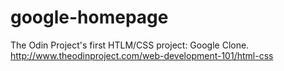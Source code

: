 # google-homepage
The Odin Project's first HTLM/CSS project: Google Clone.
http://www.theodinproject.com/web-development-101/html-css
